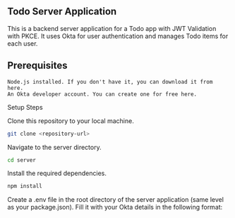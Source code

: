 ## Todo Server Application

This is a backend server application for a Todo app with JWT Validation with PKCE. It uses Okta for user authentication and manages Todo items for each user.

## Prerequisites
    Node.js installed. If you don't have it, you can download it from here.
    An Okta developer account. You can create one for free here.

Setup Steps

Clone this repository to your local machine.
```bash
git clone <repository-url>
```

Navigate to the server directory.
```bash
cd server
```

Install the required dependencies.
```bash
npm install
```
Create a .env file in the root directory of the server application (same level as your package.json). Fill it with your Okta details in the following format:
